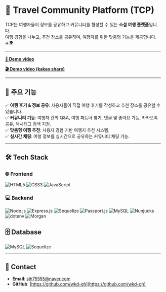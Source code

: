 # 🚀 Travel Community Platform (TCP)
TCP는 여행자들이 정보를 공유하고 커뮤니티를 형성할 수 있는 **소셜 여행 플랫폼**입니다.  
여행 경험을 나누고, 추천 장소를 공유하며, 여행자를 위한 맞춤형 기능을 제공합니다. ✈️🌍 

---

**[🎥 Demo video](https://www.veed.io/view/20819837-6974-4de9-884a-97f01aa55ac1?panel=share)** 

**[🎬 Demo video (kakao share)](https://github.com/wkd-gh/TCP-Travel-Community-Platform-/blob/main/Demo%20video_kakao%20share.mp4)** 

---

## 📌 주요 기능
✅ **여행 후기 & 정보 공유**: 사용자들이 직접 여행 후기를 작성하고 추천 장소를 공유할 수 있습니다.  
✅ **커뮤니티 기능**: 여행자 간의 Q&A, 여행 파트너 찾기, 댓글 및 좋아요 기능, 카카오톡 공유, 해시태그 검색 지원.  
✅ **맞춤형 여행 추천**: 사용자 경험 기반 여행지 추천 시스템.  
✅ **실시간 채팅**: 여행 정보를 실시간으로 공유하는 커뮤니티 채팅 기능.  

---

## 🛠 Tech Stack
### 🌐 Frontend  
![HTML5](https://img.shields.io/badge/-HTML5-E34F26?style=flat&logo=html5&logoColor=white)  ![CSS3](https://img.shields.io/badge/-CSS3-1572B6?style=flat&logo=css3&logoColor=white)  ![JavaScript](https://img.shields.io/badge/-JavaScript-F7DF1E?style=flat&logo=javascript&logoColor=black) 

### 💻 Backend
![Node.js](https://img.shields.io/badge/-Node.js-339933?style=flat&logo=node.js&logoColor=white)  ![Express.js](https://img.shields.io/badge/-Express.js-000000?style=flat&logo=express&logoColor=white)  ![Sequelize](https://img.shields.io/badge/-Sequelize-52B0E7?style=flat&logo=sequelize&logoColor=white)  ![Passport.js](https://img.shields.io/badge/-Passport.js-34E27A?style=flat&logo=passport&logoColor=white)  ![MySQL](https://img.shields.io/badge/-MySQL-4479A1?style=flat&logo=mysql&logoColor=white)  ![Nunjucks](https://img.shields.io/badge/-Nunjucks-FFD700?style=flat&logo=nunjucks&logoColor=white)  ![dotenv](https://img.shields.io/badge/-Dotenv-00BFFF?style=flat&logo=dotenv&logoColor=white)  ![Morgan](https://img.shields.io/badge/-Morgan-FF5733?style=flat)  

## 🗄️ Database
![MySQL](https://img.shields.io/badge/-MySQL-4479A1?style=flat&logo=mysql&logoColor=white)  ![Sequelize](https://img.shields.io/badge/-Sequelize-52B0E7?style=flat&logo=sequelize&logoColor=white)  
 

---

## 📧 Contact

- **Email**: sjh75555@naver.com
- **GitHub**: [https://github.com/wkd-gh](https://github.com/wkd-gh)
